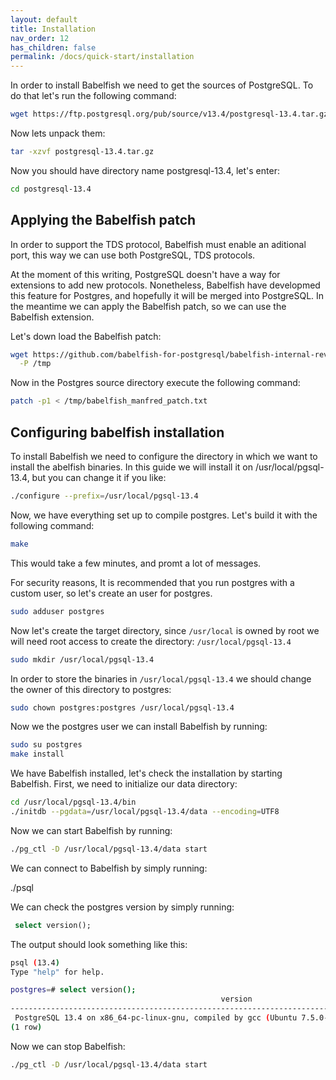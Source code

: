 ```yaml
---
layout: default
title: Installation
nav_order: 12
has_children: false
permalink: /docs/quick-start/installation
---
```


In order to install Babelfish we need to get the sources of PostgreSQL. To do that let's run the following command:

``` sh
wget https://ftp.postgresql.org/pub/source/v13.4/postgresql-13.4.tar.gz
```
  
Now lets unpack them:
``` sh
tar -xzvf postgresql-13.4.tar.gz
```

Now you should have directory name postgresql-13.4, let's enter:
``` sh
cd postgresql-13.4
```

## Applying the Babelfish patch

In order to support the TDS protocol, Babelfish must enable an aditional port, this way we can use both PostgreSQL, TDS 
 protocols. 

At the moment of this writing, PostgreSQL doesn't have a way for extensions to add new protocols. Nonetheless, Babelfish have 
 developmed this feature for Postgres, and hopefully it will be merged into PostgreSQL. In the meantime we can apply the Babelfish patch, so we can use the Babelfish extension. 

Let's down load the Babelfish patch:

``` sh
wget https://github.com/babelfish-for-postgresql/babelfish-internal-review/blob/main/babelfish_manfred_patch.txt \
  -P /tmp
```

Now in the Postgres source directory execute the following command:
``` sh
patch -p1 < /tmp/babelfish_manfred_patch.txt
```

## Configuring babelfish installation

To install Babelfish we need to configure the directory in 
 which we want to install the abelfish binaries. In this guide 
 we will install it on /usr/local/pgsql-13.4, but you can 
 change it if you like:

``` sh
./configure --prefix=/usr/local/pgsql-13.4
```
Now, we have everything set up to compile postgres. Let's build it with the following command:

``` sh
make
```

This would take a few minutes, and promt a lot of messages. 

For security reasons, It is recommended that you run postgres with a custom user, 
 so let's create an user for postgres. 

``` sh
sudo adduser postgres
```

Now let's create the target directory, since `/usr/local` is owned by root we 
 will need root access to create the directory: `/usr/local/pgsql-13.4`

``` sh
sudo mkdir /usr/local/pgsql-13.4
```

In order to store the binaries in `/usr/local/pgsql-13.4` we should change the 
 owner of this directory to postgres:

``` sh
sudo chown postgres:postgres /usr/local/pgsql-13.4
```
Now we the postgres user we can install Babelfish by running: 

``` sh
sudo su postgres
make install
```

We have Babelfish installed, let's check the installation by 
 starting Babelfish. 
First, we need to initialize our data directory:

``` sh
cd /usr/local/pgsql-13.4/bin
./initdb --pgdata=/usr/local/pgsql-13.4/data --encoding=UTF8
```

Now we can start Babelfish by running:
``` sh
./pg_ctl -D /usr/local/pgsql-13.4/data start
```

We can connect to Babelfish by simply running: 

./psql

We can check the postgres version by simply running:
``` sql
 select version();
```

The output should look something like this:
``` sh
psql (13.4)
Type "help" for help.

postgres=# select version();
                                               version                                               
-----------------------------------------------------------------------------------------------------
 PostgreSQL 13.4 on x86_64-pc-linux-gnu, compiled by gcc (Ubuntu 7.5.0-3ubuntu1~18.04) 7.5.0, 64-bit
(1 row)

```

Now we can stop Babelfish:
``` sh
./pg_ctl -D /usr/local/pgsql-13.4/data start
```
